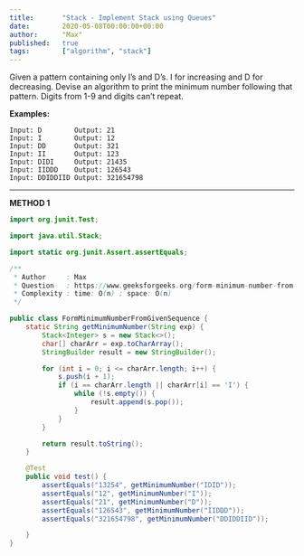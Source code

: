 ```yaml
---
title:       "Stack - Implement Stack using Queues"
date:        2020-05-08T00:00:00+00:00
author:      "Max"
published:   true
tags:        ["algorithm", "stack"]
---
```


Given a pattern containing only I’s and D’s. I for increasing and D for decreasing. Devise an algorithm to print the minimum number following that pattern. Digits from 1-9 and digits can’t repeat.

**Examples:**

```
Input: D        Output: 21
Input: I        Output: 12
Input: DD       Output: 321
Input: II       Output: 123
Input: DIDI     Output: 21435
Input: IIDDD    Output: 126543
Input: DDIDDIID Output: 321654798
```

---

**METHOD 1**

```java
import org.junit.Test;

import java.util.Stack;

import static org.junit.Assert.assertEquals;

/**
 * Author     : Max
 * Question   : https://www.geeksforgeeks.org/form-minimum-number-from-given-sequence/
 * Complexity : time: O(n) ; space: O(n)
 */

public class FormMinimumNumberFromGivenSequence {
    static String getMinimumNumber(String exp) {
        Stack<Integer> s = new Stack<>();
        char[] charArr = exp.toCharArray();
        StringBuilder result = new StringBuilder();

        for (int i = 0; i <= charArr.length; i++) {
            s.push(i + 1);
            if (i == charArr.length || charArr[i] == 'I') {
                while (!s.empty()) {
                    result.append(s.pop());
                }
            }
        }

        return result.toString();
    }

    @Test
    public void test() {
        assertEquals("13254", getMinimumNumber("IDID"));
        assertEquals("12", getMinimumNumber("I"));
        assertEquals("21", getMinimumNumber("D"));
        assertEquals("126543", getMinimumNumber("IIDDD"));
        assertEquals("321654798", getMinimumNumber("DDIDDIID"));

    }
}
```
